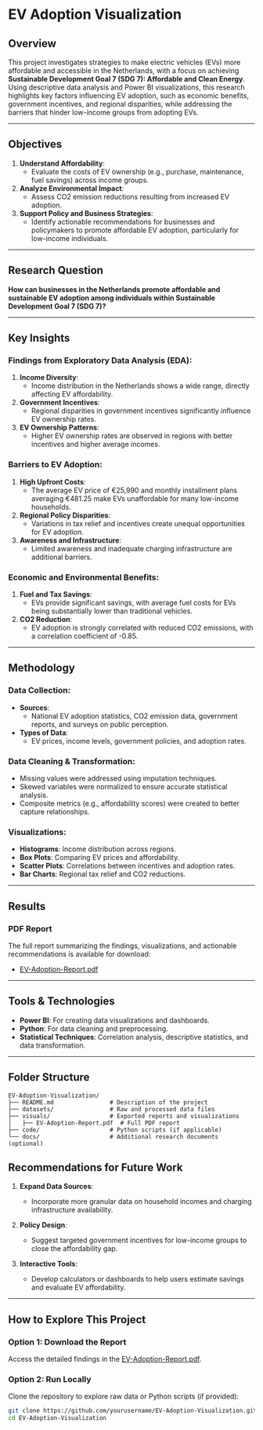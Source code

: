 # EV Adoption Visualization

## Overview
This project investigates strategies to make electric vehicles (EVs) more affordable and accessible in the Netherlands, with a focus on achieving **Sustainable Development Goal 7 (SDG 7): Affordable and Clean Energy**. Using descriptive data analysis and Power BI visualizations, this research highlights key factors influencing EV adoption, such as economic benefits, government incentives, and regional disparities, while addressing the barriers that hinder low-income groups from adopting EVs.

---

## Objectives
1. **Understand Affordability**:
   - Evaluate the costs of EV ownership (e.g., purchase, maintenance, fuel savings) across income groups.
2. **Analyze Environmental Impact**:
   - Assess CO2 emission reductions resulting from increased EV adoption.
3. **Support Policy and Business Strategies**:
   - Identify actionable recommendations for businesses and policymakers to promote affordable EV adoption, particularly for low-income individuals.

---

## Research Question
**How can businesses in the Netherlands promote affordable and sustainable EV adoption among individuals within Sustainable Development Goal 7 (SDG 7)?**

---

## Key Insights

### **Findings from Exploratory Data Analysis (EDA)**:
1. **Income Diversity**:
   - Income distribution in the Netherlands shows a wide range, directly affecting EV affordability.
2. **Government Incentives**:
   - Regional disparities in government incentives significantly influence EV ownership rates.
3. **EV Ownership Patterns**:
   - Higher EV ownership rates are observed in regions with better incentives and higher average incomes.

### **Barriers to EV Adoption**:
1. **High Upfront Costs**:
   - The average EV price of €25,990 and monthly installment plans averaging €481.25 make EVs unaffordable for many low-income households.
2. **Regional Policy Disparities**:
   - Variations in tax relief and incentives create unequal opportunities for EV adoption.
3. **Awareness and Infrastructure**:
   - Limited awareness and inadequate charging infrastructure are additional barriers.

### **Economic and Environmental Benefits**:
1. **Fuel and Tax Savings**:
   - EVs provide significant savings, with average fuel costs for EVs being substantially lower than traditional vehicles.
2. **CO2 Reduction**:
   - EV adoption is strongly correlated with reduced CO2 emissions, with a correlation coefficient of -0.85.

---

## Methodology

### **Data Collection**:
- **Sources**:
  - National EV adoption statistics, CO2 emission data, government reports, and surveys on public perception.
- **Types of Data**:
  - EV prices, income levels, government policies, and adoption rates.

### **Data Cleaning & Transformation**:
- Missing values were addressed using imputation techniques.
- Skewed variables were normalized to ensure accurate statistical analysis.
- Composite metrics (e.g., affordability scores) were created to better capture relationships.

### **Visualizations**:
- **Histograms**: Income distribution across regions.
- **Box Plots**: Comparing EV prices and affordability.
- **Scatter Plots**: Correlations between incentives and adoption rates.
- **Bar Charts**: Regional tax relief and CO2 reductions.

---

## Results

### **PDF Report**
The full report summarizing the findings, visualizations, and actionable recommendations is available for download:
- [EV-Adoption-Report.pdf](./visuals/EV-Adoption-Report.pdf)

---

## Tools & Technologies
- **Power BI**: For creating data visualizations and dashboards.
- **Python**: For data cleaning and preprocessing.
- **Statistical Techniques**: Correlation analysis, descriptive statistics, and data transformation.

---

## Folder Structure

```plaintext
EV-Adoption-Visualization/
├── README.md                # Description of the project
├── datasets/                # Raw and processed data files
├── visuals/                 # Exported reports and visualizations
│   ├── EV-Adoption-Report.pdf  # Full PDF report
├── code/                    # Python scripts (if applicable)
└── docs/                    # Additional research documents (optional)

```
## Recommendations for Future Work

1. **Expand Data Sources**:
   - Incorporate more granular data on household incomes and charging infrastructure availability.

2. **Policy Design**:
   - Suggest targeted government incentives for low-income groups to close the affordability gap.

3. **Interactive Tools**:
   - Develop calculators or dashboards to help users estimate savings and evaluate EV affordability.

---

## How to Explore This Project

### Option 1: Download the Report
Access the detailed findings in the [EV-Adoption-Report.pdf](./visuals/EV-Adoption-Report.pdf).

### Option 2: Run Locally
Clone the repository to explore raw data or Python scripts (if provided):
```bash
git clone https://github.com/yourusername/EV-Adoption-Visualization.git
cd EV-Adoption-Visualization




